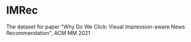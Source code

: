# IMRec
The dataset for paper "Why Do We Click: Visual Impression-aware News Recommendation", ACM MM 2021
